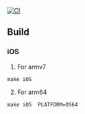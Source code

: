 [![CI](https://github.com/zhaozg/lua-forge/actions/workflows/ci.yaml/badge.svg)](https://github.com/zhaozg/lua-forge/actions/workflows/ci.yaml)

## Build

### iOS 

1. For armv7

`make iOS`

2. For arm64

`make iOS  PLATFORM=OS64`
